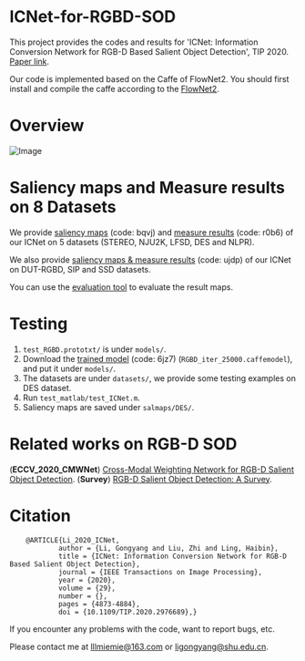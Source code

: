 # ICNet-for-RGBD-SOD
   This project provides the codes and results for 'ICNet: Information Conversion Network for RGB-D Based Salient Object Detection', TIP 2020. [Paper link](https://ieeexplore.ieee.org/document/9024241).
   
   Our code is implemented based on the Caffe of FlowNet2. You should first install and compile the caffe according to the [FlowNet2](https://github.com/lmb-freiburg/flownet2). 
   
# Overview
   ![Image](https://github.com/MathLee/ICNet-for-RGBD-SOD/blob/master/Images/Network_Overview_NEW.png)
   
# Saliency maps and Measure results on 8 Datasets
   We provide [saliency maps](https://pan.baidu.com/s/1Bkl7DYdt97orbQX66BufuQ) (code: bqvj) and [measure results](https://pan.baidu.com/s/1oUImRe0zRna0o3-_JLBlXQ) (code: r0b6) of our ICNet on 5 datasets (STEREO, NJU2K, LFSD, DES and NLPR).
   
   We also provide [saliency maps & measure results](https://pan.baidu.com/s/1S6jRKISkwTELmrEm8QtZsA) (code: ujdp) of our ICNet on DUT-RGBD, SIP and SSD datasets.
   
   You can use the [evaluation tool](http://dpfan.net/d3netbenchmark/) to evaluate the result maps.
     
# Testing
1. `test_RGBD.prototxt/` is under `models/`.
2. Download the [trained model](https://pan.baidu.com/s/1N9kvRjMqNwUL6K1cr8gIGA) (code: 6jz7) (`RGBD_iter_25000.caffemodel`), and put it under `models/`.
3. The datasets are under `datasets/`, we provide some testing examples on DES dataset.
4. Run `test_matlab/test_ICNet.m`.
5. Saliency maps are saved under `salmaps/DES/`.
   
# Related works on RGB-D SOD
   (**ECCV_2020_CMWNet**) [Cross-Modal Weighting Network for RGB-D Salient Object Detection](https://github.com/MathLee/CMWNet).
   (**Survey**) [RGB-D Salient Object Detection: A Survey](https://github.com/taozh2017/RGBD-SODsurvey).
   
# Citation
        @ARTICLE{Li_2020_ICNet,
                author = {Li, Gongyang and Liu, Zhi and Ling, Haibin},
                title = {ICNet: Information Conversion Network for RGB-D Based Salient Object Detection},
                journal = {IEEE Transactions on Image Processing},
                year = {2020},
                volume = {29},
                number = {},
                pages = {4873-4884},
                doi = {10.1109/TIP.2020.2976689},}

If you encounter any problems with the code, want to report bugs, etc.

Please contact me at lllmiemie@163.com or ligongyang@shu.edu.cn.
